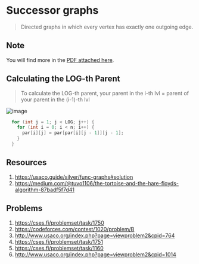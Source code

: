 # Successor graphs
> Directed graphs in which every vertex has exactly one outgoing edge.

## Note
You will find more in the [PDF attached here](https://drive.google.com/file/d/1XYg0pOeQsv8fd9G4AGd3EGhzEV-mq1qZ/view?usp=sharing).

## Calculating the LOG-th Parent
> To calculate the LOG-th parent, your parent in the i-th lvl = parent of your parent in the (i-1)-th lvl

![image](https://user-images.githubusercontent.com/40190772/102415555-09e3c880-4001-11eb-9cbd-ef91b645dc23.png)


```cpp
  for (int j = 1; j < LOG; j++) {
    for (int i = 0; i < n; i++) {
      par[i][j] = par[par[i][j - 1]][j - 1];
    }
  }
```


## Resources
1. https://usaco.guide/silver/func-graphs#solution
2. https://medium.com/@tuvo1106/the-tortoise-and-the-hare-floyds-algorithm-87badf5f7d41

## Problems
1. https://cses.fi/problemset/task/1750
2. https://codeforces.com/contest/1020/problem/B
3. http://www.usaco.org/index.php?page=viewproblem2&cpid=764
4. https://cses.fi/problemset/task/1751
5. https://cses.fi/problemset/task/1160
6. http://www.usaco.org/index.php?page=viewproblem2&cpid=1014

